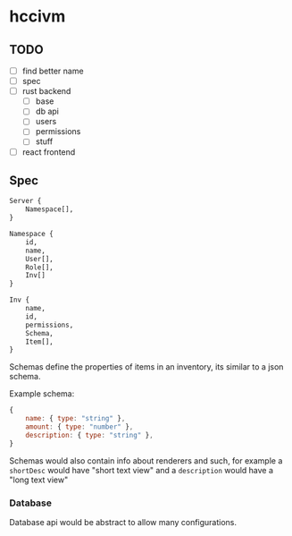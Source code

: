 # hccivm

## TODO

- [ ] find better name
- [ ] spec
- [ ] rust backend
  - [ ] base
  - [ ] db api
  - [ ] users
  - [ ] permissions
  - [ ] stuff
- [ ] react frontend

## Spec

```md
Server {
    Namespace[],
}

Namespace {
    id,
    name,
    User[],
    Role[],
    Inv[]
}

Inv {
    name,
    id,
    permissions,
    Schema,
    Item[],
}
```

Schemas define the properties of items in an inventory, its similar to a json schema.

Example schema:

```js
{
    name: { type: "string" },
    amount: { type: "number" },
    description: { type: "string" },
}
```

Schemas would also contain info about renderers and such, for example a `shortDesc` would have "short text view" and a `description` would have a "long text view"

### Database

Database api would be abstract to allow many configurations.

